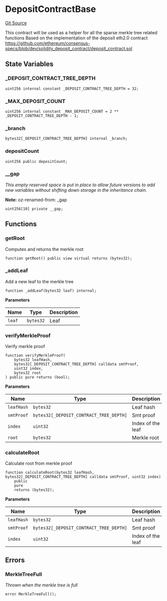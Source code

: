 # DepositContractBase
[Git Source](https://github.com/agglayer/agglayer-contracts/blob/a8bf2955890e7123a84542ced57636d763299651/contracts/v2/lib/DepositContractBase.sol)

This contract will be used as a helper for all the sparse merkle tree related functions
Based on the implementation of the deposit eth2.0 contract https://github.com/ethereum/consensus-specs/blob/dev/solidity_deposit_contract/deposit_contract.sol


## State Variables
### _DEPOSIT_CONTRACT_TREE_DEPTH

```solidity
uint256 internal constant _DEPOSIT_CONTRACT_TREE_DEPTH = 32;
```


### _MAX_DEPOSIT_COUNT

```solidity
uint256 internal constant _MAX_DEPOSIT_COUNT = 2 ** _DEPOSIT_CONTRACT_TREE_DEPTH - 1;
```


### _branch

```solidity
bytes32[_DEPOSIT_CONTRACT_TREE_DEPTH] internal _branch;
```


### depositCount

```solidity
uint256 public depositCount;
```


### __gap
*This empty reserved space is put in place to allow future versions to add new
variables without shifting down storage in the inheritance chain.*

**Note:**
oz-renamed-from: _gap


```solidity
uint256[10] private __gap;
```


## Functions
### getRoot

Computes and returns the merkle root


```solidity
function getRoot() public view virtual returns (bytes32);
```

### _addLeaf

Add a new leaf to the merkle tree


```solidity
function _addLeaf(bytes32 leaf) internal;
```
**Parameters**

|Name|Type|Description|
|----|----|-----------|
|`leaf`|`bytes32`|Leaf|


### verifyMerkleProof

Verify merkle proof


```solidity
function verifyMerkleProof(
    bytes32 leafHash,
    bytes32[_DEPOSIT_CONTRACT_TREE_DEPTH] calldata smtProof,
    uint32 index,
    bytes32 root
) public pure returns (bool);
```
**Parameters**

|Name|Type|Description|
|----|----|-----------|
|`leafHash`|`bytes32`|Leaf hash|
|`smtProof`|`bytes32[_DEPOSIT_CONTRACT_TREE_DEPTH]`|Smt proof|
|`index`|`uint32`|Index of the leaf|
|`root`|`bytes32`|Merkle root|


### calculateRoot

Calculate root from merkle proof


```solidity
function calculateRoot(bytes32 leafHash, bytes32[_DEPOSIT_CONTRACT_TREE_DEPTH] calldata smtProof, uint32 index)
    public
    pure
    returns (bytes32);
```
**Parameters**

|Name|Type|Description|
|----|----|-----------|
|`leafHash`|`bytes32`|Leaf hash|
|`smtProof`|`bytes32[_DEPOSIT_CONTRACT_TREE_DEPTH]`|Smt proof|
|`index`|`uint32`|Index of the leaf|


## Errors
### MerkleTreeFull
*Thrown when the merkle tree is full*


```solidity
error MerkleTreeFull();
```

